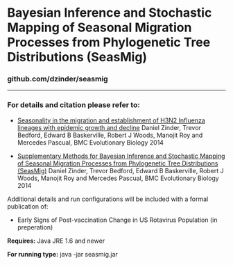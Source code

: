 # Bayesian Inference and Stochastic Mapping of Seasonal Migration Processes from Phylogenetic Tree Distributions (SeasMig)
### github.com/dzinder/seasmig

-----------------------------------------------------------------------------------------------------------
### For details and citation please refer to:
* [Seasonality in the migration and establishment of H3N2 Influenza lineages with epidemic growth and decline](https://bmcevolbiol.biomedcentral.com/articles/10.1186/s12862-014-0272-2) Daniel Zinder, Trevor Bedford, Edward B Baskerville, Robert J Woods, Manojit Roy and Mercedes Pascual, BMC Evolutionary Biology 2014

* [Supplementary Methods for Bayesian Inference and Stochastic Mapping of Seasonal Migration Processes from Phylogenetic Tree Distributions (SeasMig)](https://static-content.springer.com/esm/art%3A10.1186%2Fs12862-014-0272-2/MediaObjects/12862_2014_272_MOESM2_ESM.pdf) Daniel Zinder, Trevor Bedford, Edward B Baskerville, Robert J Woods, Manojit Roy and Mercedes Pascual, BMC Evolutionary Biology 2014

Additional details and run configurations will be included with a formal publication of:
* Early Signs of Post-vaccination Change in US Rotavirus Population (in preperation) 

**Requires:**
Java JRE 1.6 and newer

**For running type:**
java -jar seasmig.jar

